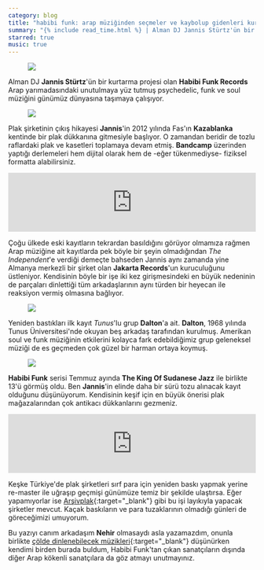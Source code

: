 ```yaml
---
category: blog
title: "habibi funk: arap müziğinden seçmeler ve kaybolup gidenleri kurtarma"
summary: "{% include read_time.html %} | Alman DJ Jannis Stürtz'ün bir kurtarma projesi olan Habibi Funk Records Arap yarımadasındaki unutulmaya yüz tutmuş psychedelic, funk ve soul müziğini günümüz dünyasına taşımaya çalışıyor."
starred: true
music: true
---
```


<figure><img src="./cover.jpg" /></figure>

Alman DJ **Jannis Stürtz**'ün bir kurtarma projesi olan **Habibi Funk Records** Arap yarımadasındaki unutulmaya yüz tutmuş psychedelic, funk ve soul müziğini günümüz dünyasına taşımaya çalışıyor.

<figure><img src="./jannis_lurking.jpg" /></figure>

Plak şirketinin çıkış hikayesi **Jannis**'in 2012 yılında Fas'ın **Kazablanka** kentinde bir plak dükkanına gitmesiyle başlıyor. O zamandan beridir de tozlu raflardaki plak ve kasetleri toplamaya devam etmiş. **Bandcamp** üzerinden yaptığı derlemeleri hem dijital olarak hem de -eğer tükenmediyse- fiziksel formatta alabilirsiniz.

<iframe style="border: 0; width: 100%; height: 120px;" src="https://bandcamp.com/EmbeddedPlayer/album=824878878/size=large/bgcol=ffffff/linkcol=0687f5/tracklist=false/artwork=small/transparent=true/" seamless><a href="https://habibifunkrecords.bandcamp.com/album/habibi-funk-002-al-zman-saib">Habibi Funk 002: Al Zman Saib by Fadoul</a></iframe>

Çoğu ülkede eski kayıtların tekrardan basıldığını görüyor olmamıza rağmen Arap müziğine ait kayıtlarda pek böyle bir şeyin olmadığından *The Independent*'e verdiği demeçte bahseden Jannis aynı zamanda yine Almanya merkezli bir şirket olan **Jakarta Records**'un kuruculuğunu üstleniyor. Kendisinin böyle bir işe iki kez girişmesindeki en büyük nedeninin de parçaları dinlettiği tüm arkadaşlarının aynı türden bir heyecan ile reaksiyon vermiş olmasına bağlıyor.

<figure><img src="./jannis_listening.jpg" /></figure>

Yeniden bastıkları ilk kayıt *Tunus*'lu grup **Dalton**'a ait. **Dalton**, 1968 yılında Tunus Üniversitesi'nde okuyan beş arkadaş tarafından kurulmuş. Amerikan soul ve funk müziğinin etkilerini kolayca fark edebildiğimiz grup geleneksel müziği de es geçmeden çok güzel bir harman ortaya koymuş.

<figure><img src="./daltons.jpg" /></figure>

**Habibi Funk** serisi Temmuz ayında **The King Of Sudanese Jazz** ile birlikte 13'ü görmüş oldu. Ben **Jannis**'in elinde daha bir sürü tozu alınacak kayıt olduğunu düşünüyorum. Kendisinin keşif için en büyük önerisi plak mağazalarından çok antikacı dükkanlarını gezmeniz.

<iframe style="border: 0; width: 100%; height: 120px;" src="https://bandcamp.com/EmbeddedPlayer/album=1335420724/size=large/bgcol=ffffff/linkcol=0687f5/tracklist=false/artwork=small/transparent=true/" seamless><a href="https://habibifunkrecords.bandcamp.com/album/habibi-funk-013-the-king-of-sudanese-jazz">Habibi Funk 013: The King Of Sudanese Jazz by Sharhabil Ahmed</a></iframe>

Keşke Türkiye'de plak şirketleri sırf para için yeniden baskı yapmak yerine re-master ile uğraşıp geçmişi günümüze temiz bir şekilde ulaştırsa. Eğer yapamıyorlar ise [Arşivplak](http://www.arsivplak.com/en/){:target="_blank"} gibi bu işi layıkıyla yapacak şirketler mevcut. Kaçak baskıların ve para tuzaklarının olmadığı günleri de göreceğimizi umuyorum.

Bu yazıyı canım arkadaşım **Nehir** olmasaydı asla yazamazdım, onunla birlikte [çölde dinlenebilecek müzikleri](https://open.spotify.com/playlist/7J1QA438pHEoxNEvXmufte?si=DvWWSEN-R8m01ibZb__13A&nd=1){:target="_blank"} düşünürken kendimi birden burada buldum, Habibi Funk'tan çıkan sanatçıların dışında diğer Arap kökenli sanatçılara da göz atmayı unutmayınız.